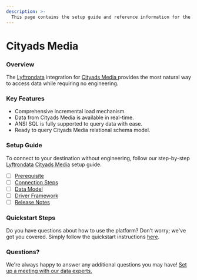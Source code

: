 ```yaml
---
description: >-
  This page contains the setup guide and reference information for the Cityads Media source connector.
---
```


# Cityads Media

### Overview

The [Lyftrondata](https://www.lyftrondata.com/) integration for [Cityads Media](https://www.lyftrondata.com/integration/cityads-media/)[ ](https://www.lyftrondata.com/integration/cityads-media/)provides the most natural way to access data while requiring no engineering.

### Key Features

* Comprehensive incremental load mechanism.
* Data from Cityads Media is available in real-time.&#x20;
* ANSI SQL is fully supported to query data with ease.
* Ready to query Cityads Media relational schema model.

### Setup Guide

To connect to your destination without engineering, follow our step-by-step [Lyftrondata](https://www.lyftrondata.com/)  [Cityads Media](https://www.lyftrondata.com/integration/cityads-media/) setup guide.

* [ ] [Prerequisite](../../marketing-analytics/cityads-media/prerequisite.md)
* [ ] [Connection Steps](../../marketing-analytics/cityads-media/connection-steps.md)
* [ ] [Data Model](../../marketing-analytics/cityads-media/data-model/)
* [ ] [Driver Framework](../../marketing-analytics/cityads-media/driver-framework/)
* [ ] [Release Notes](../../marketing-analytics/cityads-media/release-notes.md)

### Quickstart Steps

Do you have questions about how to use the platform? Don't worry; we've got you covered. Simply follow the quickstart instructions [here](../../../quickstart-steps.md).

### Questions? <a href="#questions" id="questions"></a>

We're always happy to answer any additional questions you may have! [Set up a meeting with our data experts.](https://www.lyftrondata.com/book-a-meeting/)

